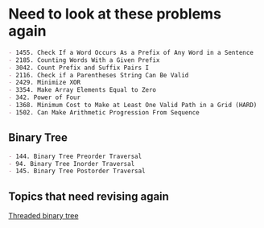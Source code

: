 # Need to look at these problems again

```markdown
- 1455. Check If a Word Occurs As a Prefix of Any Word in a Sentence
- 2185. Counting Words With a Given Prefix
- 3042. Count Prefix and Suffix Pairs I
- 2116. Check if a Parentheses String Can Be Valid
- 2429. Minimize XOR
- 3354. Make Array Elements Equal to Zero
- 342. Power of Four
- 1368. Minimum Cost to Make at Least One Valid Path in a Grid (HARD)
- 1502. Can Make Arithmetic Progression From Sequence
```

## Binary Tree

```markdown
- 144. Binary Tree Preorder Traversal
- 94. Binary Tree Inorder Traversal
- 145. Binary Tree Postorder Traversal
```

## Topics that need revising again

[Threaded binary tree](https://www.geeksforgeeks.org/threaded-binary-tree/)
